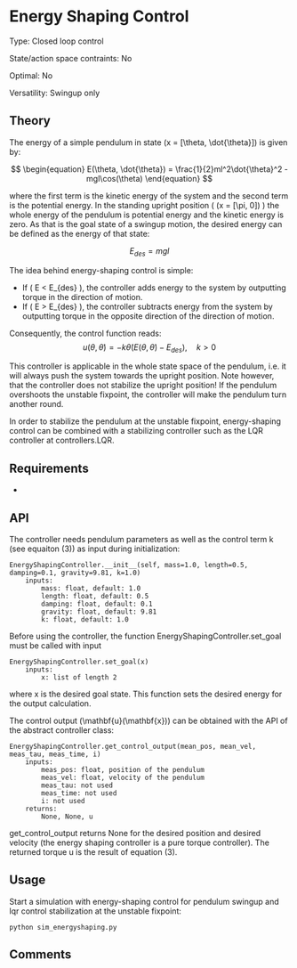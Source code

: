 #  Energy Shaping Control #

Type: Closed loop control

State/action space contraints: No

Optimal: No

Versatility: Swingup only

## Theory #

The energy of a simple pendulum in state \(x = [\theta, \dot{\theta}]\) is given by:

$$
\begin{equation}
E(\theta, \dot{\theta}) = \frac{1}{2}ml^2\dot{\theta}^2 - mgl\cos(\theta)
\end{equation}
$$

where the first term is the kinetic energy of the system and the second term is the potential energy.
In the standing upright position ( \(x = [\pi, 0]\) ) the whole energy of the pendulum is potential energy and the kinetic energy is zero. As that is the goal state of a swingup motion, the desired energy can be defined as the energy of that state:

$$
\begin{equation}
E_{des} = mgl
\end{equation}
$$

The idea behind energy-shaping control is simple:

- If \( E < E_{des} \), the controller adds energy to the system by outputting torque in the direction of motion.
- If \( E > E_{des} \), the controller subtracts energy from the system by outputting torque in the opposite direction of the direction of motion.

Consequently, the control function reads:
$$
\begin{equation}
u(\theta, \dot{\theta}) = -k \dot{\theta} \left( E(\theta, \dot{\theta}) - E_{des} \right), \quad k > 0
\end{equation}
$$

This controller is applicable in the whole state space of the pendulum, i.e. it will always push the system towards the upright position. Note however, that the controller does not stabilize the upright position! If the pendulum overshoots the unstable fixpoint, the controller will make the pendulum turn another round.

In order to stabilize the pendulum at the unstable fixpoint, energy-shaping control can be combined with a stabilizing controller such as the LQR controller at controllers.LQR.

## Requirements #

-

## API

The controller needs pendulum parameters as well as the control term k (see equaiton (3)) as input during initialization:

    EnergyShapingController.__init__(self, mass=1.0, length=0.5, damping=0.1, gravity=9.81, k=1.0)
        inputs:
            mass: float, default: 1.0
            length: float, default: 0.5
            damping: float, default: 0.1
            gravity: float, default: 9.81
            k: float, default: 1.0

Before using the controller, the function EnergyShapingController.set_goal must be called with input

    EnergyShapingController.set_goal(x)
        inputs:
            x: list of length 2

where x is the desired goal state. This function sets the desired energy for the output calculation.

The control output \(\mathbf{u}(\mathbf{x})\) can be obtained with the API of the abstract controller class: 

    EnergyShapingController.get_control_output(mean_pos, mean_vel, meas_tau, meas_time, i)
        inputs:
            meas_pos: float, position of the pendulum
            meas_vel: float, velocity of the pendulum
            meas_tau: not used
            meas_time: not used
            i: not used
        returns:
            None, None, u

get_control_output returns None for the desired position and desired velocity (the energy shaping controller is a pure torque controller). The returned torque u is the result of equation (3).

## Usage #

Start a simulation with energy-shaping control for pendulum swingup and lqr control stabilization at the unstable fixpoint:

    python sim_energyshaping.py


## Comments

